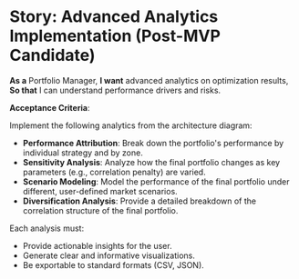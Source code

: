 # Story: Advanced Analytics Implementation (Post-MVP Candidate)

**As a** Portfolio Manager,
**I want** advanced analytics on optimization results,
**So that** I can understand performance drivers and risks.

**Acceptance Criteria**:

Implement the following analytics from the architecture diagram:
- **Performance Attribution**: Break down the portfolio's performance by individual strategy and by zone.
- **Sensitivity Analysis**: Analyze how the final portfolio changes as key parameters (e.g., correlation penalty) are varied.
- **Scenario Modeling**: Model the performance of the final portfolio under different, user-defined market scenarios.
- **Diversification Analysis**: Provide a detailed breakdown of the correlation structure of the final portfolio.

Each analysis must:
- Provide actionable insights for the user.
- Generate clear and informative visualizations.
- Be exportable to standard formats (CSV, JSON).
